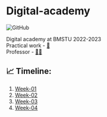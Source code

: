 # Digital-academy
![GitHub](https://img.shields.io/github/license/IU5-IT/Digital-academy?color=brightgreen)

Digital academy at BMSTU 2022-2023<br>
Practical work - [👀](https://contest.yandex.ru/contest/40433/enter)<br>
Professor - [🧑‍💻](https://github.com/romvano/dc-web-developer-2022)

## 📈 Timeline:
1. [Week-01](https://github.com/IU5-IT/Digital-academy/tree/main/01-week-01-DimaPermyakov)
2. [Week-02](https://github.com/IU5-IT/Digital-academy/tree/main/01-week-02-DimaPermyakov)
3. [Week-03](https://github.com/IU5-IT/Digital-academy/tree/main/01-week-03-DimaPermyakov)
4. [Week-04](https://github.com/IU5-IT/Digital-academy/tree/main/01-week-04-DimaPermyakov)

